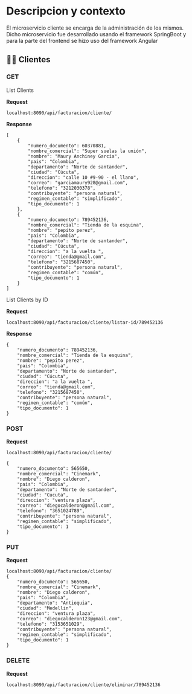 # Descripcion y contexto
El microservicio cliente se encarga de la administración de los mismos. Dicho microservicio fue desarrollado usando el framework SpringBoot y para la parte del frontend se hizo uso del framework Angular

## 🙍‍♀️ Clientes
### GET
List Clients

**Request**
```
localhost:8090/api/facturacion/cliente/
```

**Response**
```
[
    {
        "numero_documento": 60370881,
        "nombre_comercial": "Super suelas la unión",
        "nombre": "Maury Anchiney Garcia",
        "pais": "Colombia",
        "departamento": "Norte de santander",
        "ciudad": "Cúcuta",
        "direccion": "calle 10 #9-90 - el llano",
        "correo": "garciamaury928@gmail.com",
        "telefono": "3212030378",
        "contribuyente": "persona natural",
        "regimen_contable": "simplificado",
        "tipo_documento": 1
    },
    {
        "numero_documento": 789452136,
        "nombre_comercial": "Tienda de la esquina",
        "nombre": "pepito perez",
        "pais": "Colombia",
        "departamento": "Norte de santander",
        "ciudad": "Cúcuta",
        "direccion": "a la vuelta ",
        "correo": "tienda@gmail.com",
        "telefono": "3215687450",
        "contribuyente": "persona natural",
        "regimen_contable": "común",
        "tipo_documento": 1
    }
]
```

List Clients by ID

**Request**
```
localhost:8090/api/facturacion/cliente/listar-id/789452136
```
**Response**
```
{
    "numero_documento": 789452136,
    "nombre_comercial": "Tienda de la esquina",
    "nombre": "pepito perez",
    "pais": "Colombia",
    "departamento": "Norte de santander",
    "ciudad": "Cúcuta",
    "direccion": "a la vuelta ",
    "correo": "tienda@gmail.com",
    "telefono": "3215687450",
    "contribuyente": "persona natural",
    "regimen_contable": "común",
    "tipo_documento": 1
}
```

### POST 

**Request**
```
localhost:8090/api/facturacion/cliente/

{
    "numero_documento": 565650,
    "nombre_comercial": "Cinemark",
    "nombre": "Diego calderon",
    "pais": "Colombia",
    "departamento": "Norte de santander",
    "ciudad": "Cucuta",
    "direccion": "ventura plaza",
    "correo": "diegocalderon@gmail.com",
    "telefono": "3651024789",
    "contribuyente": "persona natural",
    "regimen_contable": "simplificado",
    "tipo_documento": 1
}
```

### PUT

**Request**

```
localhost:8090/api/facturacion/cliente/
{
    "numero_documento": 565650,
    "nombre_comercial": "Cinemark",
    "nombre": "Diego calderon",
    "pais": "Colombia",
    "departamento": "Antioquia",
    "ciudad": "Medellin",
    "direccion": "ventura plaza",
    "correo": "diegocalderon123@gmail.com",
    "telefono": "3153651029",
    "contribuyente": "persona natural",
    "regimen_contable": "simplificado",
    "tipo_documento": 1
}
```

### DELETE

**Request**

```
localhost:8090/api/facturacion/cliente/eliminar/789452136
```
